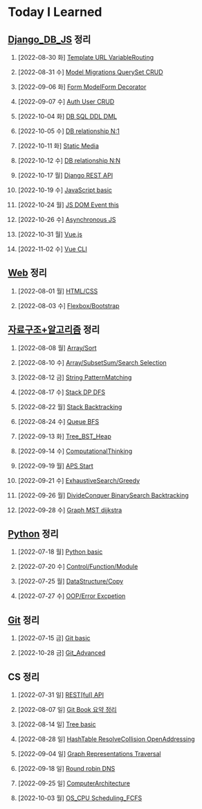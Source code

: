 # Today I Learned

## [Django_DB_JS](/Django) 정리

1. [2022-08-30 화] [Template URL VariableRouting](./Django/0830_Django_Template_VariableRouting.md)
2. [2022-08-31 수] [Model Migrations QuerySet CRUD](./Django/0831_Django_Model_QuerySet_CRUD.md)
3. [2022-09-06 화] [Form ModelForm Decorator](./Django/0906_Django_Form_ModelForm.md)
4. [2022-09-07 수] [Auth User CRUD](./Django/0907_Django_Auth.md)
5. [2022-10-04 화] [DB SQL DDL DML](./Django/1004_DB_SQL.md)
6. [2022-10-05 수] [DB relationship N:1](./Django/1005_DB_relationship_N_1.md)
7. [2022-10-11 화] [Static Media](./Django/1011_Django_Static_Media.md)
8. [2022-10-12 수] [DB relationship N:N](./Django/1012_DB_relationship_N_N.md)
9. [2022-10-17 월] [Django REST API](./Django/1017_Django_REST_API.md)

10. [2022-10-19 수] [JavaScript basic](./Django/1019_JavaScript_basic.md)
11. [2022-10-24 월] [JS DOM Event this](./Django/1024_JS_DOM_Event_this.md)
12. [2022-10-26 수] [Asynchronous JS](./Django/1026_Asynchronous_JS.md)

13. [2022-10-31 월] [Vue.js](./Django/1031_Vue.js.md)
14. [2022-11-02 수] [Vue CLI](./Django/1102_Vue_CLI.md)

## [Web](/Web) 정리

1. [2022-08-01 월] [HTML/CSS](./Web/0801_HTML_CSS.md)

2. [2022-08-03 수] [Flexbox/Bootstrap](./Web/0803_Flexbox_Bootstrap.md)

## [자료구조+알고리즘](/Algorithm) 정리

1. [2022-08-08 월] [Array/Sort](./Algorithm/0808_Array_Sort.md)

2. [2022-08-10 수] [Array/SubsetSum/Search Selection](./Algorithm/0810_Array_SubsetSum_Search_Selection.md)

3. [2022-08-12 금] [String PatternMatching](./Algorithm/0812_String_PatternMatching.md)

4. [2022-08-17 수] [Stack DP DFS](./Algorithm/0817_Stack_DP_DFS.md)

5. [2022-08-22 월] [Stack Backtracking](./Algorithm/0822_Stack_Backtracking.md)

6. [2022-08-24 수] [Queue BFS](./Algorithm/0824_Queue_BFS.md)

7. [2022-09-13 화] [Tree_BST_Heap](./Algorithm/0913_Tree_BST_Heap.md)

8. [2022-09-14 수] [ComputationalThinking](./Algorithm/0914_ComputationalThinking.md)

9. [2022-09-19 월] [APS Start](./Algorithm/0919_APS_Start.md)

10. [2022-09-21 수] [ExhaustiveSearch/Greedy](./Algorithm/0921_ExhaustiveSearch_Greedy.md)

11. [2022-09-26 월] [DivideConquer BinarySearch Backtracking](./Algorithm/0926_DivideConquer_BinarySearch_Backtracking.md)

12. [2022-09-28 수] [Graph MST dijkstra](./Algorithm/0928_Graph_MST_dijkstra.md)

## [Python](/Python) 정리

1. [2022-07-18 월] [Python basic](/Python/0718_Python_basic.md)

2. [2022-07-20 수] [Control/Function/Module](/Python/0720_control_function_module.md)

3. [2022-07-25 월] [DataStructure/Copy](/Python/0725_data_structure_copy.md)

4. [2022-07-27 수] [OOP/Error Excpetion](/Python/0727_OOP_error_exception.md)

## [Git](/Git) 정리

1. [2022-07-15 금] [Git basic](./Git/0715_Git_basic.md)

1. [2022-10-28 금] [Git_Advanced](/Git/1028_Git_Advanced.md)

## CS 정리

1. [2022-07-31 일] [REST[ful] API](https://github.com/kimsixsue/CS-Study/blob/master/kimsixsue/RESTful_API.md)

2. [2022-08-07 일] [Git Book 요약 정리](https://github.com/kimsixsue/CS-Study/blob/master/kimsixsue/Git_GitHub.md)

3. [2022-08-14 일] [Tree basic](https://github.com/kimsixsue/CS-Study/blob/master/kimsixsue/Tree.md)

4. [2022-08-28 일] [HashTable ResolveCollision OpenAddressing](https://github.com/kimsixsue/CS-Study/blob/master/kimsixsue/Open_Addressing.md)

5. [2022-09-04 일] [Graph Representations Traversal](https://github.com/kimsixsue/CS-Study/blob/master/kimsixsue/Graph_Representations_Traversal.md)

6. [2022-09-18 일] [Round robin DNS](https://github.com/kimsixsue/CS-Study/blob/master/kimsixsue/Round_robin_DNS.md)

7. [2022-09-25 일] [ComputerArchitecture](https://github.com/kimsixsue/CS-Study/blob/master/kimsixsue/Computer_Architecture.md)

8. [2022-10-03 월] [OS_CPU Scheduling_FCFS](https://github.com/kimsixsue/CS-Study/blob/master/kimsixsue/OS_CPU_Scheduling_FCFS.md)
